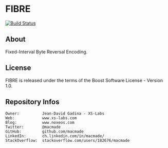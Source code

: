 FIBRE
=====

[![Build Status](https://img.shields.io/travis/macmade/FIBRE.svg?branch=master&style=flat)](https://travis-ci.org/macmade/FIBRE)

About
-----

Fixed-Interval Byte Reversal Encoding.

License
-------

FIBRE is released under the terms of the Boost Software License - Version 1.0.

Repository Infos
----------------

    Owner:			Jean-David Gadina - XS-Labs
    Web:			www.xs-labs.com
    Blog:			www.noxeos.com
    Twitter:		@macmade
    GitHub:			github.com/macmade
    LinkedIn:		ch.linkedin.com/in/macmade/
    StackOverflow:	stackoverflow.com/users/182676/macmade
